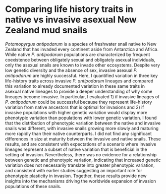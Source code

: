 # Comparing life history traits in native vs invasive asexual New Zealand mud snails 

_Potamopyrgus antipodarum_ is a species of freshwater snail native to New Zealand that has invaded every continent aside from Antarctica and Africa. While native _P. antipodarum_ populations are characterized by frequent coexistence between obligately sexual and obligately asexual individuals, only the asexual snails are known to invade other ecosystems. Despite very low genetic diversity and the absence of sex, invasive asexual _P. antipodarum_ are highly successful. Here, I quantified variation in three key life-history traits across invasive _P. antipodarum_ lineages and compared this variation to already documented variation in these same traits in asexual native lineages to provide a deeper understanding of why some lineages become invasive. In particular, I evaluated 1) if invasive lineages of _P. antipodarum_ could be successful because they represent life-history variation from native ancestors that is optimal for invasions and 2) if invasive populations with higher genetic variation would display more phenotypic variation than populations with lower genetic variation. I found that the distribution of phenotypic variation between the native and invasive snails was different, with invasive snails growing more slowly and maturing more rapidly than their native counterparts. I did not find any significant differences in size at maturity between the invasive and native snails. These results, and are consistent with expectations of a scenario where invasive lineages represent a subset of native variation that is beneficial in the setting of invasion. Nevertheless, there was no evidence for a relationship between genetic and phenotypic variation, indicating that increased genetic variation does not necessarily translate into greater phenotypic variation, and consistent with earlier studies suggesting an important role for phenotypic plasticity in invasion. Together, these results provide new insights into the mechanisms driving the worldwide expansion of invasion populations of these snails.
